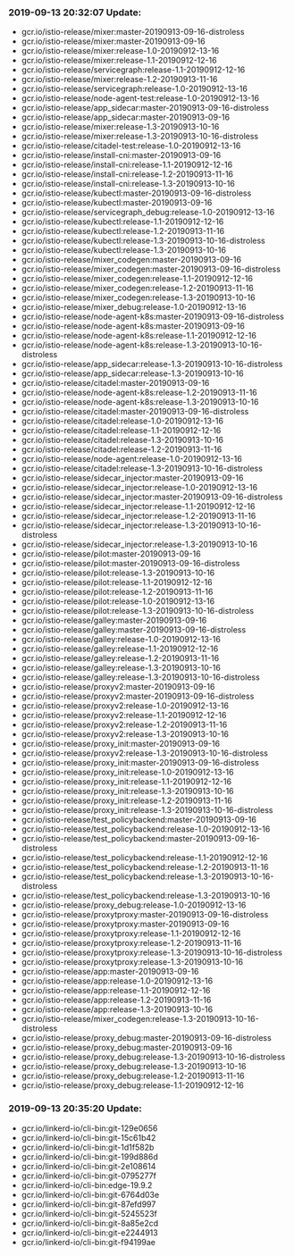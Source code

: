 ### 2019-09-13 20:32:07 Update:

- gcr.io/istio-release/mixer:master-20190913-09-16-distroless
- gcr.io/istio-release/mixer:master-20190913-09-16
- gcr.io/istio-release/mixer:release-1.0-20190912-13-16
- gcr.io/istio-release/mixer:release-1.1-20190912-12-16
- gcr.io/istio-release/servicegraph:release-1.1-20190912-12-16
- gcr.io/istio-release/mixer:release-1.2-20190913-11-16
- gcr.io/istio-release/servicegraph:release-1.0-20190912-13-16
- gcr.io/istio-release/node-agent-test:release-1.0-20190912-13-16
- gcr.io/istio-release/app_sidecar:master-20190913-09-16-distroless
- gcr.io/istio-release/app_sidecar:master-20190913-09-16
- gcr.io/istio-release/mixer:release-1.3-20190913-10-16
- gcr.io/istio-release/mixer:release-1.3-20190913-10-16-distroless
- gcr.io/istio-release/citadel-test:release-1.0-20190912-13-16
- gcr.io/istio-release/install-cni:master-20190913-09-16
- gcr.io/istio-release/install-cni:release-1.1-20190912-12-16
- gcr.io/istio-release/install-cni:release-1.2-20190913-11-16
- gcr.io/istio-release/install-cni:release-1.3-20190913-10-16
- gcr.io/istio-release/kubectl:master-20190913-09-16-distroless
- gcr.io/istio-release/kubectl:master-20190913-09-16
- gcr.io/istio-release/servicegraph_debug:release-1.0-20190912-13-16
- gcr.io/istio-release/kubectl:release-1.1-20190912-12-16
- gcr.io/istio-release/kubectl:release-1.2-20190913-11-16
- gcr.io/istio-release/kubectl:release-1.3-20190913-10-16-distroless
- gcr.io/istio-release/kubectl:release-1.3-20190913-10-16
- gcr.io/istio-release/mixer_codegen:master-20190913-09-16
- gcr.io/istio-release/mixer_codegen:master-20190913-09-16-distroless
- gcr.io/istio-release/mixer_codegen:release-1.1-20190912-12-16
- gcr.io/istio-release/mixer_codegen:release-1.2-20190913-11-16
- gcr.io/istio-release/mixer_codegen:release-1.3-20190913-10-16
- gcr.io/istio-release/mixer_debug:release-1.0-20190912-13-16
- gcr.io/istio-release/node-agent-k8s:master-20190913-09-16-distroless
- gcr.io/istio-release/node-agent-k8s:master-20190913-09-16
- gcr.io/istio-release/node-agent-k8s:release-1.1-20190912-12-16
- gcr.io/istio-release/node-agent-k8s:release-1.3-20190913-10-16-distroless
- gcr.io/istio-release/app_sidecar:release-1.3-20190913-10-16-distroless
- gcr.io/istio-release/app_sidecar:release-1.3-20190913-10-16
- gcr.io/istio-release/citadel:master-20190913-09-16
- gcr.io/istio-release/node-agent-k8s:release-1.2-20190913-11-16
- gcr.io/istio-release/node-agent-k8s:release-1.3-20190913-10-16
- gcr.io/istio-release/citadel:master-20190913-09-16-distroless
- gcr.io/istio-release/citadel:release-1.0-20190912-13-16
- gcr.io/istio-release/citadel:release-1.1-20190912-12-16
- gcr.io/istio-release/citadel:release-1.3-20190913-10-16
- gcr.io/istio-release/citadel:release-1.2-20190913-11-16
- gcr.io/istio-release/node-agent:release-1.0-20190912-13-16
- gcr.io/istio-release/citadel:release-1.3-20190913-10-16-distroless
- gcr.io/istio-release/sidecar_injector:master-20190913-09-16
- gcr.io/istio-release/sidecar_injector:release-1.0-20190912-13-16
- gcr.io/istio-release/sidecar_injector:master-20190913-09-16-distroless
- gcr.io/istio-release/sidecar_injector:release-1.1-20190912-12-16
- gcr.io/istio-release/sidecar_injector:release-1.2-20190913-11-16
- gcr.io/istio-release/sidecar_injector:release-1.3-20190913-10-16-distroless
- gcr.io/istio-release/sidecar_injector:release-1.3-20190913-10-16
- gcr.io/istio-release/pilot:master-20190913-09-16
- gcr.io/istio-release/pilot:master-20190913-09-16-distroless
- gcr.io/istio-release/pilot:release-1.3-20190913-10-16
- gcr.io/istio-release/pilot:release-1.1-20190912-12-16
- gcr.io/istio-release/pilot:release-1.2-20190913-11-16
- gcr.io/istio-release/pilot:release-1.0-20190912-13-16
- gcr.io/istio-release/pilot:release-1.3-20190913-10-16-distroless
- gcr.io/istio-release/galley:master-20190913-09-16
- gcr.io/istio-release/galley:master-20190913-09-16-distroless
- gcr.io/istio-release/galley:release-1.0-20190912-13-16
- gcr.io/istio-release/galley:release-1.1-20190912-12-16
- gcr.io/istio-release/galley:release-1.2-20190913-11-16
- gcr.io/istio-release/galley:release-1.3-20190913-10-16
- gcr.io/istio-release/galley:release-1.3-20190913-10-16-distroless
- gcr.io/istio-release/proxyv2:master-20190913-09-16
- gcr.io/istio-release/proxyv2:master-20190913-09-16-distroless
- gcr.io/istio-release/proxyv2:release-1.0-20190912-13-16
- gcr.io/istio-release/proxyv2:release-1.1-20190912-12-16
- gcr.io/istio-release/proxyv2:release-1.2-20190913-11-16
- gcr.io/istio-release/proxyv2:release-1.3-20190913-10-16
- gcr.io/istio-release/proxy_init:master-20190913-09-16
- gcr.io/istio-release/proxyv2:release-1.3-20190913-10-16-distroless
- gcr.io/istio-release/proxy_init:master-20190913-09-16-distroless
- gcr.io/istio-release/proxy_init:release-1.0-20190912-13-16
- gcr.io/istio-release/proxy_init:release-1.1-20190912-12-16
- gcr.io/istio-release/proxy_init:release-1.3-20190913-10-16
- gcr.io/istio-release/proxy_init:release-1.2-20190913-11-16
- gcr.io/istio-release/proxy_init:release-1.3-20190913-10-16-distroless
- gcr.io/istio-release/test_policybackend:master-20190913-09-16
- gcr.io/istio-release/test_policybackend:release-1.0-20190912-13-16
- gcr.io/istio-release/test_policybackend:master-20190913-09-16-distroless
- gcr.io/istio-release/test_policybackend:release-1.1-20190912-12-16
- gcr.io/istio-release/test_policybackend:release-1.2-20190913-11-16
- gcr.io/istio-release/test_policybackend:release-1.3-20190913-10-16-distroless
- gcr.io/istio-release/test_policybackend:release-1.3-20190913-10-16
- gcr.io/istio-release/proxy_debug:release-1.0-20190912-13-16
- gcr.io/istio-release/proxytproxy:master-20190913-09-16-distroless
- gcr.io/istio-release/proxytproxy:master-20190913-09-16
- gcr.io/istio-release/proxytproxy:release-1.1-20190912-12-16
- gcr.io/istio-release/proxytproxy:release-1.2-20190913-11-16
- gcr.io/istio-release/proxytproxy:release-1.3-20190913-10-16-distroless
- gcr.io/istio-release/proxytproxy:release-1.3-20190913-10-16
- gcr.io/istio-release/app:master-20190913-09-16
- gcr.io/istio-release/app:release-1.0-20190912-13-16
- gcr.io/istio-release/app:release-1.1-20190912-12-16
- gcr.io/istio-release/app:release-1.2-20190913-11-16
- gcr.io/istio-release/app:release-1.3-20190913-10-16
- gcr.io/istio-release/mixer_codegen:release-1.3-20190913-10-16-distroless
- gcr.io/istio-release/proxy_debug:master-20190913-09-16-distroless
- gcr.io/istio-release/proxy_debug:master-20190913-09-16
- gcr.io/istio-release/proxy_debug:release-1.3-20190913-10-16-distroless
- gcr.io/istio-release/proxy_debug:release-1.3-20190913-10-16
- gcr.io/istio-release/proxy_debug:release-1.2-20190913-11-16
- gcr.io/istio-release/proxy_debug:release-1.1-20190912-12-16
### 2019-09-13 20:35:20 Update:

- gcr.io/linkerd-io/cli-bin:git-129e0656
- gcr.io/linkerd-io/cli-bin:git-15c61b42
- gcr.io/linkerd-io/cli-bin:git-1d1f582b
- gcr.io/linkerd-io/cli-bin:git-199d886d
- gcr.io/linkerd-io/cli-bin:git-2e108614
- gcr.io/linkerd-io/cli-bin:git-0795277f
- gcr.io/linkerd-io/cli-bin:edge-19.9.2
- gcr.io/linkerd-io/cli-bin:git-6764d03e
- gcr.io/linkerd-io/cli-bin:git-87efd997
- gcr.io/linkerd-io/cli-bin:git-5245523f
- gcr.io/linkerd-io/cli-bin:git-8a85e2cd
- gcr.io/linkerd-io/cli-bin:git-e2244913
- gcr.io/linkerd-io/cli-bin:git-f94199ae

